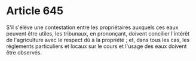 # Article 645

S'il s'élève une contestation entre les propriétaires auxquels ces eaux peuvent être utiles, les tribunaux, en prononçant, doivent concilier l'intérêt de l'agriculture avec le respect dû à la propriété ; et, dans tous les cas, les règlements particuliers et locaux sur le cours et l'usage des eaux doivent être observés.